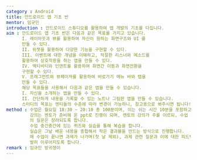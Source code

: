 ```yaml
---
category : Android
title: 안드로이드 앱 기초 반
mentor: 임규민
introduction : 안드로이드 스튜디오를 활용하여 앱 개발의 기초를 다집니다.
aim : 안드로이드 앱 기초 반은 다음과 같은 목표를 가지고 있습니다.
      I. 레이아웃과 뷰를 활용하여 자신이 원하는 화면구조와 UI 를
      만들 수 있다.
      II. 위젯을 활용하여 다양한 기능을 구현할 수 있다.
      III. 이벤트에 대한 개념을 이해하고, 적절한 리스너와 메소드를
      활용하여 상호작용을 하는 앱을 만들 수 있다.
      IV. 액티비티와 인덴트를 활용하여 화면간 이동과 화면전환을
      구현할 수 있다.
      V. 프래그먼트와 뷰페이져를 활용하여 바로가기 메뉴 바와 탭을
      만들 수 있다.
      해당 목표들을 사용해서 다음과 같은 앱을 만들 수 있습니다.
      I. 자신을 소개하는 앱을 만들 수 있다.
      II. 간단하게 내용을 기록할 수 있는 노트나 그림판 앱을 만들 수 있습니다.
      스터디의 목표는 멘티들의 수준에 따라 변경이 가능하니, 참고용으로 봐주시면 됩니다!
method : 수업은 월요일 18:30 ~ 20:10 총 100분이며, 이는 쉬는 시간 10분을 포함하고 있습니다.
         강의는 멘토가 준비해 온 ppt로 진행이 되며, 멘토의 강의가 주를 이르되, 수업 중 멘티
         의 질문은 장려되도록 합니다.
         수업 중간중간에 있는 퀴즈와 실습을 통해 복습을 합니다.
         실습은 그날 배운 내용을 종합해서 작은 결과물을 만드는 방식으로 진행합니다.
         매 수업이 끝나면 과제가 나가며(첫 날 제외), 과제 관련 질문과 이에 대한 피드백은 활
         발히 이루어지도록 합니다.
remark : 임규민 방귀쟁이
---
```

